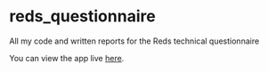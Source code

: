 # reds_questionnaire
All my code and written reports for the Reds technical questionnaire

You can view the app live [here]([https://your-account-name.shinyapps.io/your-app-name/](https://mxb878-daniel-galper.shinyapps.io/pitch_mix_app/)).



